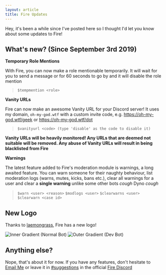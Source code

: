 ```yaml
---
layout: article
title: Fire Updates
---
```


Hey, it's been a while since I've posted here so I thought I'd let you know about some updates to Fire! 

## What's new? (Since September 3rd 2019) 

**Temporary Role Mentions**

With Fire, you can now make a role mentionable temporarily. It will wait for you to send a message or for 60 seconds to go by and it will disable the role mention

> `$tempmention <role>`

**Vanity URLs**

Fire can now make an awesome Vanity URL for your Discord server! It uses my domain, `oh-my-god.wtf` with a custom invite code, e.g. 
https://oh-my-god.wtf/geek or https://oh-my-god.wtf/dot

> `$vanityurl <code> (type 'disable' as the code to disable it)`

__Vanity URLs will be heavily monitored! Any URLs that are deemed not suitable will be removed. Any abuse of Vanity URLs will result in being blacklisted from Fire__

**Warnings**

The latest feature added to Fire's moderation module is warnings, a long awaited feature. You can warn someone for their naughty behaviour, list moderation logs (warns, mutes, kicks, bans etc.), clear all warnings for a user and clear a **single warning** unlike some other bots *cough* Dyno *cough*

> `$warn <user> <reason>`
> `$modlogs <user>`
> `$clearwarns <user>`
> `$clearwarn <case id>`

## New Logo 

Thanks to [laemongrass](https://github.com/laemongrass), Fire has a new logo!

![Inner Gradient (Normal Bot)](https://cdn.discordapp.com/avatars/444871677176709141/4bafec4cf070f01ddf4a5428947813e6.webp?size=256)
![Outer Gradient (Dev Bot)](https://cdn.discordapp.com/avatars/627625765227462656/3ef2cef7e86fd17e2c9a21fd7776e5ea.webp?size=256)

## Anything else? 

Nope, that's about it for now. If you have any features, don't hesitate to [Email Me](mailto:geek@gaminggeek.dev) or leave it in [#suggestions](https://discordapp.com/channels/564052798044504084/564069043431014403/) in the official [Fire Discord](https://gaminggeek.dev/discord)


